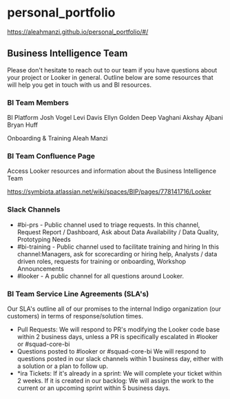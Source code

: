 # personal_portfolio
https://aleahmanzi.github.io/personal_portfolio/#/






## Business Intelligence Team
Please don't hesitate to reach out to our team if you have questions about your project or Looker in general. Outline below are some resources that will help you get in touch with us and BI resources.

### BI Team Members

BI Platform
    Josh Vogel
    Levi Davis
    Ellyn Golden 
    Deep Vaghani
    Akshay Ajbani
    Bryan Huff
    
Onboarding & Training
    Aleah Manzi
    
### BI Team Confluence Page
Access Looker resources and information about the Business Intelligence Team

https://symbiota.atlassian.net/wiki/spaces/BIP/pages/778141716/Looker

### Slack Channels
* #bi-prs - Public channel used to triage requests. In this channel, Request Report / Dashboard, Ask about Data Availability / Data Quality, Prototyping Needs
* #bi-training - Public channel used to facilitate training and hiring In this channel:Managers, ask for scorecarding or hiring help, Analysts / data driven roles, requests for training or onboarding, Workshop Announcements
* #looker - A public channel for all questions around Looker. 

### BI Team Service Line Agreements (SLA's)
Our SLA's outline all of our promises to the internal Indigo organization (our customers) in terms of response/solution times.

* Pull Requests:
We will respond to PR's modifying the Looker code base within 2 business days, unless a PR is specifically escalated in #looker or #squad-core-bi
* Questions posted to #looker or #squad-core-bi
We will respond to questions posted in our slack channels within 1 business day, either with a solution or a plan to follow up. 
* *ira Tickets:
If it's already in a sprint: We will complete your ticket within 2 weeks.
If it is created in our backlog: We will assign the work to the current or an upcoming sprint within 5 business days.
